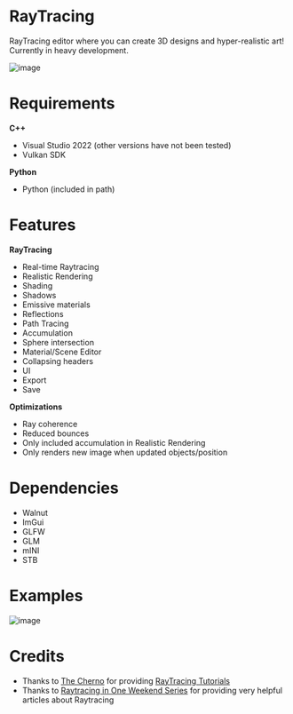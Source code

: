# RayTracing

RayTracing editor where you can create 3D designs and hyper-realistic art! Currently in heavy development.

![image](https://github.com/Programmer-RZ/RayTracing/assets/123858154/7793102c-4f5d-411e-aa0e-4fe740a48ec3)


# Requirements
**C++**
- Visual Studio 2022 (other versions have not been tested)
- Vulkan SDK

**Python**
- Python (included in path)

# Features
**RayTracing**
- Real-time Raytracing
- Realistic Rendering
- Shading
- Shadows
- Emissive materials
- Reflections
- Path Tracing
- Accumulation
- Sphere intersection
- Material/Scene Editor
- Collapsing headers
- UI
- Export
- Save

**Optimizations**
- Ray coherence
- Reduced bounces
- Only included accumulation in Realistic Rendering
- Only renders new image when updated objects/position

# Dependencies
- Walnut
- ImGui
- GLFW
- GLM
- mINI
- STB

# Examples
![image](https://github.com/Programmer-RZ/RayTracing/assets/123858154/009b7939-3126-4ffc-8f66-65c42245a9a1)

# Credits
- Thanks to [The Cherno](https://www.youtube.com/@TheCherno) for providing [RayTracing Tutorials](https://www.youtube.com/watch?v=gfW1Fhd9u9Q&list=PLlrATfBNZ98edc5GshdBtREv5asFW3yXl)
- Thanks to [Raytracing in One Weekend Series](https://raytracing.github.io/) for providing very helpful articles about Raytracing
